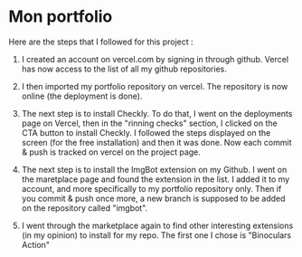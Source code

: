 # Mon portfolio

Here are the steps that I followed for this project :

1. I created an account on vercel.com by signing in through github.
Vercel has now access to the list of all my github repositories. 

2. I then imported my portfolio repository on vercel.
The repository is now online (the deployment is done).

3. The next step is to install Checkly.
To do that, I went on the deployments page on Vercel, then in the "rinning checks" section, I clicked on the CTA button to install Checkly.
I followed the steps displayed on the screen (for the free installation) and then it was done.
Now each commit & push is tracked on vercel on the project page.

4. The next step is to install the ImgBot extension on my Github.
I went on the maretplace page and found the extension in the list. I added it to my account, and more specifically to my portfolio repository only.
Then if you commit & push once more, a new branch is supposed to be added on the repository called "imgbot".

5. I went through the marketplace again to find other interesting extensions (in my opinion) to install for my repo.
The first one I chose is "Binoculars Action"